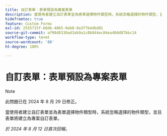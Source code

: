 ```yaml
---
title: 自訂表單：表單預設為專案表單
description: 當使用者建立自訂表單並為表單選擇物件類型時，系統忽略選擇的物件類型，並且表單將建立為專案自訂表單。
hidefromtoc: true
feature: Custom Forms
exl-id: 2555715f-b0db-4065-9eb8-9a3f7b4dbd01
source-git-commit: af98d8330ad3ab9a1c0b844ec84ea40dd87bbc14
workflow-type: tm+mt
source-wordcount: '86'
ht-degree: 100%

---
```


# 自訂表單：表單預設為專案表單

>[!NOTE]
>
>此問題已在 2024 年 8 月 29 日修正。

當使用者建立自訂表單並為表單選擇物件類型時，系統忽略選擇的物件類型，並且表單將建立為專案自訂表單。

_於 2024 年 8 月 12 日首次回報。_
